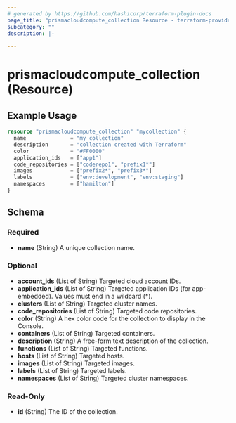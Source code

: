 ```yaml
---
# generated by https://github.com/hashicorp/terraform-plugin-docs
page_title: "prismacloudcompute_collection Resource - terraform-provider-prismacloudcompute"
subcategory: ""
description: |-
  
---
```


# prismacloudcompute_collection (Resource)



## Example Usage

```terraform
resource "prismacloudcompute_collection" "mycollection" {
  name              = "my collection"
  description       = "collection created with Terraform"
  color             = "#FF0000"
  application_ids   = ["app1"]
  code_repositories = ["coderepo1", "prefix1*"]
  images            = ["prefix2*", "prefix3*"]
  labels            = ["env:development", "env:staging"]
  namespaces        = ["hamilton"]
}
```

<!-- schema generated by tfplugindocs -->
## Schema

### Required

- **name** (String) A unique collection name.

### Optional

- **account_ids** (List of String) Targeted cloud account IDs.
- **application_ids** (List of String) Targeted application IDs (for app-embedded). Values must end in a wildcard (*).
- **clusters** (List of String) Targeted cluster names.
- **code_repositories** (List of String) Targeted code repositories.
- **color** (String) A hex color code for the collection to display in the Console.
- **containers** (List of String) Targeted containers.
- **description** (String) A free-form text description of the collection.
- **functions** (List of String) Targeted functions.
- **hosts** (List of String) Targeted hosts.
- **images** (List of String) Targeted images.
- **labels** (List of String) Targeted labels.
- **namespaces** (List of String) Targeted cluster namespaces.

### Read-Only

- **id** (String) The ID of the collection.


